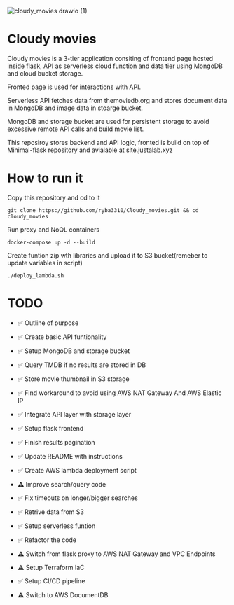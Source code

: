 ![cloudy_movies drawio (1)](https://github.com/user-attachments/assets/0cdb44bf-616c-4ba5-a04e-e4f862b582a4)

# Cloudy movies

Cloudy movies is a 3-tier application consiting of frontend page hosted inside flask, API as serverless cloud function and data tier using MongoDB and cloud bucket storage.

Fronted page is used for interactions with API.

Serverless API fetches data from themoviedb.org and stores document data in MongoDB and image data in stoarge bucket.

MongoDB and storage bucket are used for persistent storage to avoid excessive remote API calls and build movie list.

This reposiroy stores backend and API logic, fronted is build on top of Minimal-flask repository and avialable at site.justalab.xyz


# How to run it

Copy this repository and cd to it

```git clone https://github.com/ryba3310/Cloudy_movies.git && cd cloudy_movies```

Run proxy and NoQL containers

```docker-compose up -d --build```

Create funtion zip wth libraries and upload it to S3 bucket(remeber to update variables in script)

```./deploy_lambda.sh```



# TODO


- ✅ Outline of purpose

- ✅️  Create basic API funtionality

- ✅️  Setup MongoDB and storage bucket

- ✅️  Query TMDB if no results are stored in DB

- ✅️  Store movie thumbnail in S3 storage

- ✅️  Find workaround to avoid using AWS NAT Gateway And AWS Elastic IP

- ✅️  Integrate API layer with storage layer

- ✅️  Setup flask frontend

- ✅️  Finish results pagination

- ✅️  Update README with instructions

- ✅️  Create AWS lambda deployment script

- ⚠️  Improve search/query code

- ✅️  Fix timeouts on longer/bigger searches

- ✅️  Retrive data from S3

- ✅️  Setup serverless funtion

- ✅️  Refactor the code

- ⚠️  Switch from flask proxy to AWS NAT Gateway and VPC Endpoints

- ⚠️  Setup Terraform IaC

- ✅️  Setup CI/CD pipeline

- ⚠️  Switch to AWS DocumentDB
